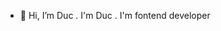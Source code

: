 - 👋 Hi, I’m Duc 
. I'm Duc
. I'm fontend developer

<!---
nguyendinhduc99/nguyendinhduc99 is a ✨ special ✨ repository because its `README.md` (this file) appears on your GitHub profile.
You can click the Preview link to take a look at your changes.
--->

